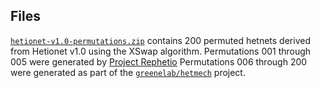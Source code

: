 ## Files

[`hetionet-v1.0-permutations.zip`](hetionet-v1.0-permutations.zip) contains 200 permuted hetnets derived from Hetionet v1.0 using the XSwap algorithm.
Permutations 001 through 005 were generated by [Project Rephetio](https://doi.org/10.7554/eLife.26726 "Systematic integration of biomedical knowledge prioritizes drugs for repurposing. eLife 2017")
Permutations 006 through 200 were generated as part of the [`greenelab/hetmech`](https://github.com/greenelab/hetmech/pull/127) project.
